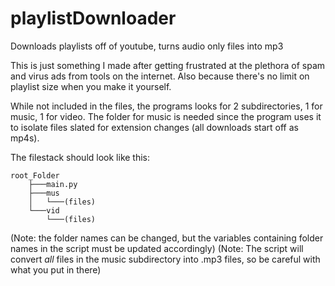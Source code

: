 # playlistDownloader
Downloads playlists off of youtube, turns audio only files into mp3

This is just something I made after getting frustrated at the plethora of spam and virus ads from tools on the internet.
Also because there's no limit on playlist size when you make it yourself.

While not included in the files, the programs looks for 2 subdirectories, 1 for music, 1 for video. The folder for music is needed since the program uses it to isolate files slated for extension changes (all downloads start off as mp4s).


The filestack should look like this:

```
root_Folder
    ├───main.py
    ├───mus
    │   └───(files)
    └───vid
        └───(files)
```
(Note: the folder names can be changed, but the variables containing folder names in the script must be updated accordingly)
(Note: The script will convert _all_ files in the music subdirectory into .mp3 files, so be careful with what you put in there)
